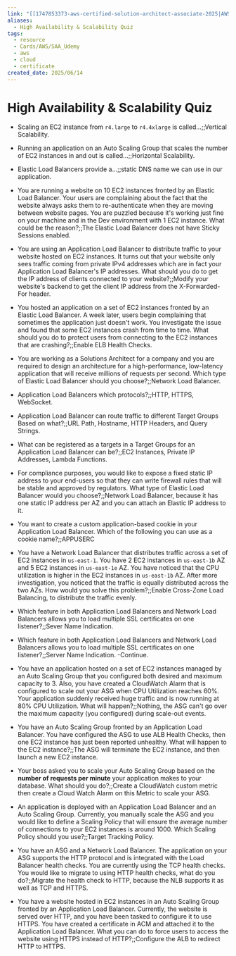 ```yaml
---
link: "[[1747853373-aws-certified-solution-architect-associate-2025|AWS Certified Solution Architect Associate 2025]]"
aliases:
  - High Availability & Scalability Quiz
tags:
  - resource
  - Cards/AWS/SAA_Udemy
  - aws
  - cloud
  - certificate
created_date: 2025/06/14
---
```

# High Availability & Scalability Quiz
- Scaling an EC2 instance from `r4.large` to `r4.4xlarge` is called...;;Vertical Scalability.
<!--SR:!2025-09-08,60,310-->
- Running an application on an Auto Scaling Group that scales the number of EC2 instances in and out is called...;;Horizontal Scalability.
<!--SR:!2025-09-04,57,310-->
- Elastic Load Balancers provide a...;;static DNS name we can use in our application.
<!--SR:!2025-08-21,23,230-->
- You are running a website on 10 EC2 instances fronted by an Elastic Load Balancer. Your users are complaining about the fact that the website always asks them to re-authenticate when they are moving between website pages. You are puzzled because it's working just fine on your machine and in the Dev environment with 1 EC2 instance. What could be the reason?;;The Elastic Load Balancer does not have Sticky Sessions enabled.
<!--SR:!2025-09-06,58,310-->
- You are using an Application Load Balancer to distribute traffic to your website hosted on EC2 instances. It turns out that your website only sees traffic coming from private IPv4 addresses which are in fact your Application Load Balancer's IP addresses. What should you do to get the IP address of clients connected to your website?;;Modify your website's backend to get the client IP address from the X-Forwarded-For header.
<!--SR:!2025-12-02,117,290-->
- You hosted an application on a set of EC2 instances fronted by an Elastic Load Balancer. A week later, users begin complaining that sometimes the application just doesn't work. You investigate the issue and found that some EC2 instances crash from time to time. What should you do to protect users from connecting to the EC2 instances that are crashing?;;Enable ELB Health Checks.
<!--SR:!2025-09-18,64,310-->
- You are working as a Solutions Architect for a company and you are required to design an architecture for a high-performance, low-latency application that will receive millions of requests per second. Which type of Elastic Load Balancer should you choose?;;Network Load Balancer.
<!--SR:!2025-09-07,59,310-->
- Application Load Balancers which protocols?;;HTTP, HTTPS, WebSocket.
<!--SR:!2025-09-05,23,210-->
- Application Load Balancer can route traffic to different Target Groups Based on what?;;URL Path, Hostname, HTTP Headers, and Query Strings.
<!--SR:!2025-08-27,28,210-->
- What can be registered as a targets in a Target Groups for an Application Load Balancer can be?;;EC2 Instances, Private IP Addresses, Lambda Functions.
<!--SR:!2025-08-26,24,210-->
- For compliance purposes, you would like to expose a fixed static IP address to your end-users so that they can write firewall rules that will be stable and approved by regulators. What type of Elastic Load Balancer would you choose?;;Network Load Balancer, because it has one static IP address per AZ and you can attach an Elastic IP address to it.
<!--SR:!2025-08-25,41,290-->
- You want to create a custom application-based cookie in your Application Load Balancer. Which of the following you can use as a cookie name?;;APPUSERC
<!--SR:!2025-08-14,29,250-->
- You have a Network Load Balancer that distributes traffic across a set of EC2 instances in `us-east-1`. You have 2 EC2 instances in `us-east-1b` AZ and 5 EC2 instances in `us-east-1e` AZ. You have noticed that the CPU utilization is higher in the EC2 instances in `us-east-1b` AZ. After more investigation, you noticed that the traffic is equally distributed across the two AZs. How would you solve this problem?;;Enable Cross-Zone Load Balancing, to distribute the traffic evenly.
<!--SR:!2025-08-19,33,250-->
- Which feature in both Application Load Balancers and Network Load Balancers allows you to load multiple SSL certificates on one listener?;;Sever Name Indication.
<!--SR:!2025-09-17,64,310-->
- Which feature in both Application Load Balancers and Network Load Balancers allows you to load multiple SSL certificates on one listener?;;Server Name Indication. -Continue.
<!--SR:!2025-09-09,61,310-->
- You have an application hosted on a set of EC2 instances managed by an Auto Scaling Group that you configured both desired and maximum capacity to 3. Also, you have created a CloudWatch Alarm that is configured to scale out your ASG when CPU Utilization reaches 60%. Your application suddenly received huge traffic and is now running at 80% CPU Utilization. What will happen?;;Nothing, the ASG can't go over the maximum capacity (you configured) during scale-out events.
<!--SR:!2025-09-16,63,310-->
- You have an Auto Scaling Group fronted by an Application Load Balancer. You have configured the ASG to use ALB Health Checks, then one EC2 instance has just been reported unhealthy. What will happen to the EC2 instance?;;The ASG will terminate the EC2 instance, and then launch a new EC2 instance.
<!--SR:!2025-09-02,55,310-->
- Your boss asked you to scale your Auto Scaling Group based on the **number of requests per minute** your application makes to your database. What should you do?;;Create a CloudWatch custom metric then create a Cloud Watch Alarm on this Metric to scale your ASG.
<!--SR:!2025-10-01,70,270-->
- An application is deployed with an Application Load Balancer and an Auto Scaling Group. Currently, you manually scale the ASG and you would like to define a Scaling Policy that will ensure the average number of connections to your EC2 instances is around 1000. Which Scaling Policy should you use?;;Target Tracking Policy.
<!--SR:!2025-10-07,70,270-->
- You have an ASG and a Network Load Balancer. The application on your ASG supports the HTTP protocol and is integrated with the Load Balancer health checks. You are currently using the TCP health checks. You would like to migrate to using HTTP health checks, what do you do?;;Migrate the health check to HTTP, because the NLB supports it as well as TCP and HTTPS.
<!--SR:!2025-09-03,56,310-->
- You have a website hosted in EC2 instances in an Auto Scaling Group fronted by an Application Load Balancer. Currently, the website is served over HTTP, and you have been tasked to configure it to use HTTPS. You have created a certificate in ACM and attached it to the Application Load Balancer. What you can do to force users to access the website using HTTPS instead of HTTP?;;Configure the ALB to redirect HTTP to HTTPS.
<!--SR:!2025-08-17,41,290-->












